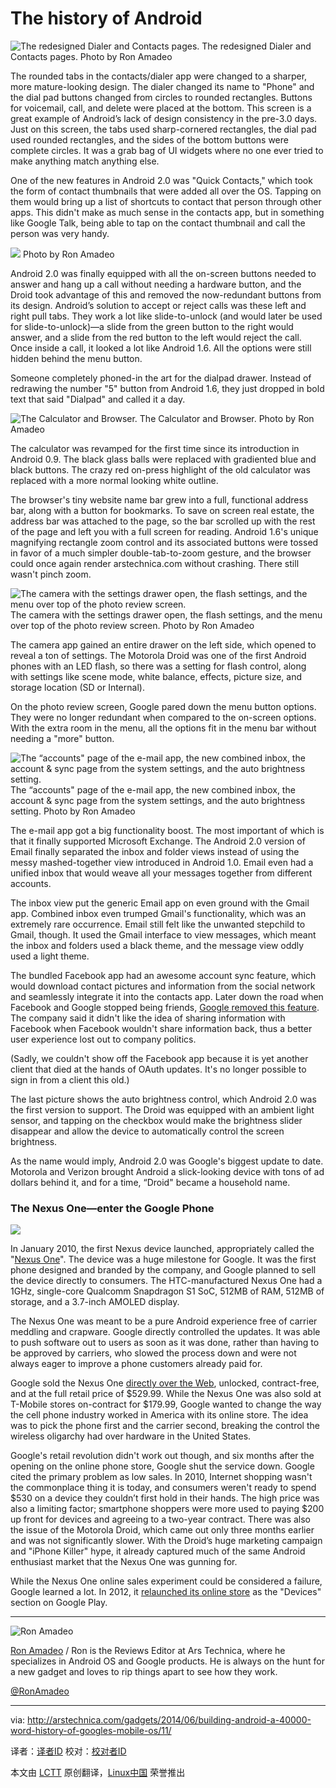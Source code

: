 The history of Android
================================================================================
![The redesigned Dialer and Contacts pages.](http://cdn.arstechnica.net/wp-content/uploads/2014/01/dialercontacts.png)
The redesigned Dialer and Contacts pages.
Photo by Ron Amadeo

The rounded tabs in the contacts/dialer app were changed to a sharper, more mature-looking design. The dialer changed its name to "Phone" and the dial pad buttons changed from circles to rounded rectangles. Buttons for voicemail, call, and delete were placed at the bottom. This screen is a great example of Android’s lack of design consistency in the pre-3.0 days. Just on this screen, the tabs used sharp-cornered rectangles, the dial pad used rounded rectangles, and the sides of the bottom buttons were complete circles. It was a grab bag of UI widgets where no one ever tried to make anything match anything else.

One of the new features in Android 2.0 was "Quick Contacts," which took the form of contact thumbnails that were added all over the OS. Tapping on them would bring up a list of shortcuts to contact that person through other apps. This didn't make as much sense in the contacts app, but in something like Google Talk, being able to tap on the contact thumbnail and call the person was very handy.

![](http://cdn.arstechnica.net/wp-content/uploads/2014/01/calls.png)
Photo by Ron Amadeo

Android 2.0 was finally equipped with all the on-screen buttons needed to answer and hang up a call without needing a hardware button, and the Droid took advantage of this and removed the now-redundant buttons from its design. Android’s solution to accept or reject calls was these left and right pull tabs. They work a lot like slide-to-unlock (and would later be used for slide-to-unlock)—a slide from the green button to the right would answer, and a slide from the red button to the left would reject the call. Once inside a call, it looked a lot like Android 1.6. All the options were still hidden behind the menu button.

Someone completely phoned-in the art for the dialpad drawer. Instead of redrawing the number "5" button from Android 1.6, they just dropped in bold text that said "Dialpad" and called it a day.

![The Calculator and Browser.](http://cdn.arstechnica.net/wp-content/uploads/2014/01/calcubrowser.png)
The Calculator and Browser.
Photo by Ron Amadeo

The calculator was revamped for the first time since its introduction in Android 0.9. The black glass balls were replaced with gradiented blue and black buttons. The crazy red on-press highlight of the old calculator was replaced with a more normal looking white outline.

The browser's tiny website name bar grew into a full, functional address bar, along with a button for bookmarks. To save on screen real estate, the address bar was attached to the page, so the bar scrolled up with the rest of the page and left you with a full screen for reading. Android 1.6's unique magnifying rectangle zoom control and its associated buttons were tossed in favor of a much simpler double-tab-to-zoom gesture, and the browser could once again render arstechnica.com without crashing. There still wasn't pinch zoom.

![The camera with the settings drawer open, the flash settings, and the menu over top of the photo review screen.](http://cdn.arstechnica.net/wp-content/uploads/2014/03/cam2-these-are-settigns.jpg)
The camera with the settings drawer open, the flash settings, and the menu over top of the photo review screen.
Photo by Ron Amadeo

The camera app gained an entire drawer on the left side, which opened to reveal a ton of settings. The Motorola Droid was one of the first Android phones with an LED flash, so there was a setting for flash control, along with settings like scene mode, white balance, effects, picture size, and storage location (SD or Internal).

On the photo review screen, Google pared down the menu button options. They were no longer redundant when compared to the on-screen options. With the extra room in the menu, all the options fit in the menu bar without needing a "more" button.

![The “accounts" page of the e-mail app, the new combined inbox, the account & sync page from the system settings, and the auto brightness setting. ](http://cdn.arstechnica.net/wp-content/uploads/2014/02/emailacc2ountsetc.png)
The “accounts" page of the e-mail app, the new combined inbox, the account & sync page from the system settings, and the auto brightness setting. 
Photo by Ron Amadeo

The e-mail app got a big functionality boost. The most important of which is that it finally supported Microsoft Exchange. The Android 2.0 version of Email finally separated the inbox and folder views instead of using the messy mashed-together view introduced in Android 1.0. Email even had a unified inbox that would weave all your messages together from different accounts.

The inbox view put the generic Email app on even ground with the Gmail app. Combined inbox even trumped Gmail's functionality, which was an extremely rare occurrence. Email still felt like the unwanted stepchild to Gmail, though. It used the Gmail interface to view messages, which meant the inbox and folders used a black theme, and the message view oddly used a light theme.

The bundled Facebook app had an awesome account sync feature, which would download contact pictures and information from the social network and seamlessly integrate it into the contacts app. Later down the road when Facebook and Google stopped being friends, [Google removed this feature][1]. The company said it didn't like the idea of sharing information with Facebook when Facebook wouldn't share information back, thus a better user experience lost out to company politics.

(Sadly, we couldn't show off the Facebook app because it is yet another client that died at the hands of OAuth updates. It's no longer possible to sign in from a client this old.)

The last picture shows the auto brightness control, which Android 2.0 was the first version to support. The Droid was equipped with an ambient light sensor, and tapping on the checkbox would make the brightness slider disappear and allow the device to automatically control the screen brightness.

As the name would imply, Android 2.0 was Google's biggest update to date. Motorola and Verizon brought Android a slick-looking device with tons of ad dollars behind it, and for a time, “Droid" became a household name.

### The Nexus One—enter the Google Phone ###

![](http://cdn.arstechnica.net/wp-content/uploads/2014/03/nexus_4_lineup.jpg)

In January 2010, the first Nexus device launched, appropriately called the "[Nexus One][2]". The device was a huge milestone for Google. It was the first phone designed and branded by the company, and Google planned to sell the device directly to consumers. The HTC-manufactured Nexus One had a 1GHz, single-core Qualcomm Snapdragon S1 SoC, 512MB of RAM, 512MB of storage, and a 3.7-inch AMOLED display.

The Nexus One was meant to be a pure Android experience free of carrier meddling and crapware. Google directly controlled the updates. It was able to push software out to users as soon as it was done, rather than having to be approved by carriers, who slowed the process down and were not always eager to improve a phone customers already paid for.

Google sold the Nexus One [directly over the Web][3], unlocked, contract-free, and at the full retail price of $529.99. While the Nexus One was also sold at T-Mobile stores on-contract for $179.99, Google wanted to change the way the cell phone industry worked in America with its online store. The idea was to pick the phone first and the carrier second, breaking the control the wireless oligarchy had over hardware in the United States.

Google's retail revolution didn't work out though, and six months after the opening on the online phone store, Google shut the service down. Google cited the primary problem as low sales. In 2010, Internet shopping wasn't the commonplace thing it is today, and consumers weren't ready to spend $530 on a device they couldn’t first hold in their hands. The high price was also a limiting factor; smartphone shoppers were more used to paying $200 up front for devices and agreeing to a two-year contract. There was also the issue of the Motorola Droid, which came out only three months earlier and was not significantly slower. With the Droid’s huge marketing campaign and "iPhone Killer" hype, it already captured much of the same Android enthusiast market that the Nexus One was gunning for.

While the Nexus One online sales experiment could be considered a failure, Google learned a lot. In 2012, it [relaunched its online store][4] as the "Devices" section on Google Play.

----------

![Ron Amadeo](http://cdn.arstechnica.net/wp-content//uploads/authors/ron-amadeo-sq.jpg)

[Ron Amadeo][a] / Ron is the Reviews Editor at Ars Technica, where he specializes in Android OS and Google products. He is always on the hunt for a new gadget and loves to rip things apart to see how they work.

[@RonAmadeo][t]

--------------------------------------------------------------------------------

via: http://arstechnica.com/gadgets/2014/06/building-android-a-40000-word-history-of-googles-mobile-os/11/

译者：[译者ID](https://github.com/译者ID) 校对：[校对者ID](https://github.com/校对者ID)

本文由 [LCTT](https://github.com/LCTT/TranslateProject) 原创翻译，[Linux中国](http://linux.cn/) 荣誉推出

[1]:http://techcrunch.com/2011/02/22/google-android-facebook-contacts/
[2]:http://arstechnica.com/gadgets/2010/01/nexus-one-review/
[3]:http://arstechnica.com/gadgets/2010/01/googles-big-news-today-was-not-a-phone-but-a-url/
[4]:http://arstechnica.com/gadgets/2012/04/unlocked-samsung-galaxy-nexus-can-now-be-purchased-from-google/
[a]:http://arstechnica.com/author/ronamadeo
[t]:https://twitter.com/RonAmadeo